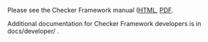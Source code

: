 Please see the Checker Framework manual ([HTML](https://checkerframework.org/manual/), [PDF](https://checkerframework.org/manual/checker-framework-manual.pdf).

Additional documentation for Checker Framework developers is in docs/developer/ .
